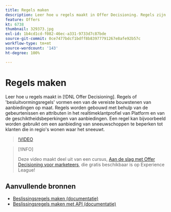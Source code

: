 ```yaml
---
title: Regels maken
description: Leer hoe u regels maakt in Offer Decisioning. Regels zijn een van de vereiste bouwstenen van aanbiedingen op maat.
feature: Offers
kt: 6738
thumbnail: 329373.jpg
exl-id: 1b4cd1cd-f082-46ec-a331-9733d7c87bde
source-git-commit: 0ce7477bdcf1bdff8b83977791267e8afe92b57c
workflow-type: tm+mt
source-wordcount: '143'
ht-degree: 100%

---
```


# Regels maken

Leer hoe u regels maakt in [!DNL Offer Decisioning]. Regels of &#39;besluitvormingsregels&#39; vormen een van de vereiste bouwstenen van aanbiedingen op maat. Regels worden gebouwd met behulp van de gebeurtenissen en attributen in het realtimeklantprofiel van Platform en van de geschiktheidsbeperkingen van aanbiedingen. Een regel kan bijvoorbeeld worden gebruikt om een aanbieding van sneeuwschoppen te beperken tot klanten die in regio&#39;s wonen waar het sneeuwt.

>[!VIDEO](https://video.tv.adobe.com/v/329373?quality=12&learn=on)

>[!INFO]
>
> Deze video maakt deel uit van een cursus, [Aan de slag met Offer Decisioning voor marketeers](https://experienceleague.adobe.com/?recommended=ExperiencePlatform-U-1-2020.1.offerdecisioning), die gratis beschikbaar is op Experience League!


## Aanvullende bronnen

* [Beslissingsregels maken (documentatie)](https://experienceleague.adobe.com/docs/journey-optimizer/using/offer-decisioniong/create-components/creating-decision-rules.html?lang=nl)
* [Beslissingsregels maken met API (documentatie)](https://experienceleague.adobe.com/docs/journey-optimizer/using/offer-decisioniong/api-reference/offers-api/decision-rules/create.html?lang=nl)
